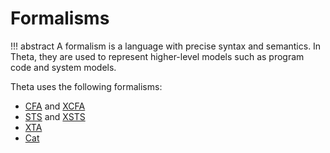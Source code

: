 # Formalisms

!!! abstract 
    A formalism is a language with precise syntax and semantics. In Theta, they are used to represent higher-level models such as program code and system models.

Theta uses the following formalisms:

* [CFA](cfa) and [XCFA](xcfa)
* [STS](sts) and [XSTS](xsts) 
* [XTA](xta)
* [Cat](cat)